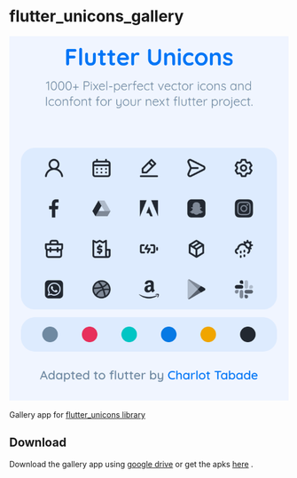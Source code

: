 # flutter_unicons_gallery

<img src="./assets/images/hero.png" alt="logo of flutter_unicons repository"></br>

Gallery app for [flutter_unicons library](https://github.com/charles9904/vue-unicons)

## Download

Download the gallery app using [google drive](https://drive.google.com/.../1SNAMawJttsGmDknSPIB.../view...) or get the apks [here](https://github.com/charles9904/flutter_unicons_gallery/releases/tag/Flutter_unicons) .

